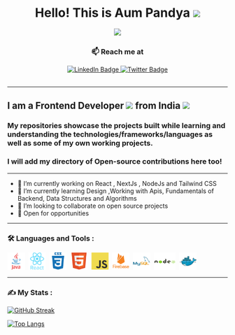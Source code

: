 <h1 align="center" font-family: "Helvetica, sans-serif">
  Hello! This is Aum Pandya 
  <img src="https://media.giphy.com/media/hvRJCLFzcasrR4ia7z/giphy.gif" width="30px"/>
</h1>


<div id="header" align="center">
  <img src="https://wallpaperaccess.com/full/1102037.jpg" width="700"/>
</div>


<!-- ### - 📫 How to reach me: 
 -->
<div id="badges" align="center">
  <h3> 📫 Reach me at</h3>
  <a href="https://www.linkedin.com/in/aum-pandya-8381081b5/">
    <img src="https://img.shields.io/badge/LinkedIn-blue?style=for-the-badge&logo=linkedin&logoColor=white" alt="LinkedIn Badge"/>
  </a>
  <a href="https://twitter.com/Aum__Pandya">
    <img src="https://img.shields.io/badge/Twitter-blue?style=for-the-badge&logo=twitter&logoColor=white" alt="Twitter Badge"/>
  </a>
</div>

<div align="center">
  <img src="https://komarev.com/ghpvc/?username=your-github-username&style=flat-square&color=blue" alt=""/>
</div>

--- 

## I am a Frontend Developer <img src="https://media.giphy.com/media/WUlplcMpOCEmTGBtBW/giphy.gif" width="30"> from India <img src="https://knowindia.india.gov.in/assets/images/national_flag_inner.jpg" width="30">

### My repositories showcase the projects built while learning and understanding the technologies/frameworks/languages as well as some of my own working projects.

### I will add my directory of Open-source contributions here too!

---

- 🔭 I’m currently working on React , NextJs , NodeJs and Tailwind CSS
- 🌱 I’m currently learning Design ,Working with Apis, Fundamentals of Backend, Data Structures and Algorithms
- 👯 I’m looking to collaborate on open source projects
- :rocket: Open for opportunities 

---

### :hammer_and_wrench: Languages and Tools :

<div>
  <img src="https://github.com/devicons/devicon/blob/master/icons/java/java-original-wordmark.svg" title="Java" alt="Java" width="40" height="40"/>&nbsp;
  <img src="https://github.com/devicons/devicon/blob/master/icons/react/react-original-wordmark.svg" title="React" alt="React" width="40" height="40"/>&nbsp;
  <img src="https://github.com/devicons/devicon/blob/master/icons/css3/css3-plain-wordmark.svg"  title="CSS3" alt="CSS" width="40" height="40"/>&nbsp;
  <img src="https://github.com/devicons/devicon/blob/master/icons/html5/html5-original.svg" title="HTML5" alt="HTML" width="40" height="40"/>&nbsp;
  <img src="https://github.com/devicons/devicon/blob/master/icons/javascript/javascript-original.svg" title="JavaScript" alt="JavaScript" width="40" height="40"/>&nbsp;
  <img src="https://github.com/devicons/devicon/blob/master/icons/firebase/firebase-plain-wordmark.svg" title="Firebase" alt="Firebase" width="40" height="40"/>&nbsp;
  <img src="https://github.com/devicons/devicon/blob/master/icons/mysql/mysql-original-wordmark.svg" title="MySQL"  alt="MySQL" width="40" height="40"/>&nbsp;
  <img src="https://github.com/devicons/devicon/blob/master/icons/nodejs/nodejs-original-wordmark.svg" title="NodeJS" alt="NodeJS" width="50" height="40"/>&nbsp;
    <img src="https://github.com/devicons/devicon/blob/master/icons/docker/docker-original.svg" title="Docker" alt="Docker" width="40" height="40"/>&nbsp;

</div>

---

### :writing_hand: My Stats :
[![GitHub Streak](https://streak-stats.demolab.com/?user=Aum30101&theme=light)](https://git.io/streak-stats)

 
[![Top Langs](https://github-readme-stats.vercel.app/api/top-langs/?username=Aum3010&layout=compact&theme=vision-friendly-dark)](https://github.com/Aum3010/github-readme-stats)



